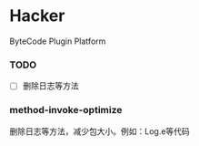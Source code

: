 # Hacker
ByteCode Plugin Platform

### TODO   
- [ ] 删除日志等方法


### method-invoke-optimize    
删除日志等方法，减少包大小。例如：Log.e等代码
